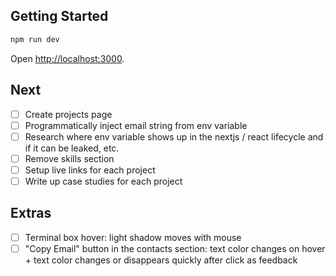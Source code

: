 ## Getting Started

```bash
npm run dev
```

Open [http://localhost:3000](http://localhost:3000).

## Next
- [ ] Create projects page
- [ ] Programmatically inject email string from env variable
- [ ] Research where env variable shows up in the nextjs / react lifecycle and if it can be leaked, etc.
- [ ] Remove skills section
- [ ] Setup live links for each project
- [ ] Write up case studies for each project

## Extras
- [ ] Terminal box hover: light shadow moves with mouse
- [ ] "Copy Email" button in the contacts section: text color changes on hover + text color changes or disappears quickly after click as feedback